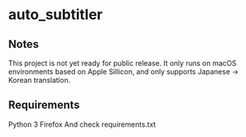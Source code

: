 # auto_subtitler

## Notes

This project is not yet ready for public release.
It only runs on macOS environments based on Apple Sillicon, and only supports Japanese -> Korean translation.

## Requirements

Python 3
Firefox
And check requirements.txt
